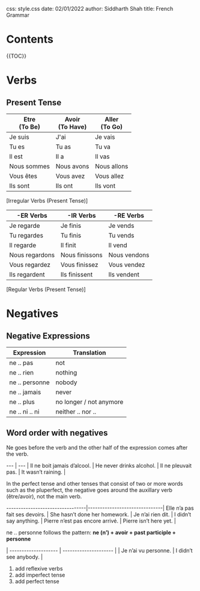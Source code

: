 css: style.css
date: 02/01/2022
author: Siddharth Shah
title: French Grammar

# Contents

{{TOC}}

# Verbs

## Present Tense

Etre<br>(To Be) | Avoir<br>(To Have) | Aller<br>(To Go) |
--------------- | ------------------ | ---------------- |
Je suis         | J'ai               | Je vais          |
Tu es           | Tu as              | Tu va            |
Il est          | Il a               | Il vas           |
Nous sommes     | Nous avons         | Nous allons      |
Vous êtes       | Vous avez          | Vous allez       |
Ils sont        | Ils ont            | Ils vont         |
[Irregular Verbs (Present Tense)]


-ER Verbs      | -IR Verbs      | -RE Verbs    |
---------      | ---------      | ---------    |
Je regarde     | Je finis       | Je vends     |
Tu regardes    | Tu finis       | Tu vends     |
Il regarde     | Il finit       | Il vend      |
Nous regardons | Nous finissons | Nous vendons |
Vous regardez  | Vous finissez  | Vous vendez  |
Ils regardent  | Ils finissent  | Ils vendent  |
[Regular Verbs (Present Tense)]


# Negatives

## Negative Expressions

Expression       | Translation |
----------       | ----------- |
ne .. pas        | not       |
ne .. rien       | nothing   |
ne .. personne   | nobody    |
ne .. jamais     | never     |
ne .. plus       | no longer / not anymore |
ne .. ni .. ni   | neither .. nor ..       |

## Word order with negatives

Ne goes before the verb and the other half of the expression comes after the verb.

--- | --- |
Il ne boit jamais d’alcool. | He never drinks alcohol. |
Il ne pleuvait pas. | It wasn’t raining. |

In the perfect tense and other tenses that consist of two or more words such as the pluperfect, the negative goes around the auxillary verb (être/avoir), not the main verb. 

---------------------------------|-------------------------------|
Elle n’a pas fait ses devoirs.  | She hasn’t done her homework. |
Je n’ai rien dit.               | I didn’t say anything.        |
Pierre n’est pas encore arrivé. | Pierre isn’t here yet.        |

ne .. personne follows the pattern: 
**ne (n’) + avoir + past participle + personne**

| -------------------- | --------------------- |
| Je n’ai vu personne. | I didn’t see anybody. |

1. add reflexive verbs
2. add imperfect tense
3. add perfect tense